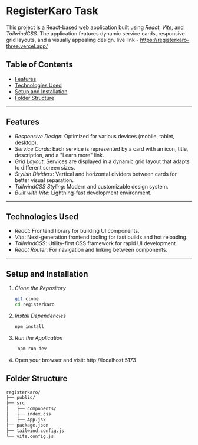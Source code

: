 # RegisterKaro Task

This project is a React-based web application built using *React*, *Vite*, and *TailwindCSS*.  The application features dynamic service cards, responsive grid layouts, and a visually appealing design.
live link - https://registerkaro-three.vercel.app/

## Table of Contents

- [Features](#features)
- [Technologies Used](#technologies-used)
- [Setup and Installation](#setup-and-installation)
- [Folder Structure](#folder-structure)


---

## Features

- *Responsive Design*: Optimized for various devices (mobile, tablet, desktop).
- *Service Cards*: Each service is represented by a card with an icon, title, description, and a "Learn more" link.
- *Grid Layout*: Services are displayed in a dynamic grid layout that adapts to different screen sizes.
- *Stylish Dividers*: Vertical and horizontal dividers between cards for better visual separation.
- *TailwindCSS Styling*: Modern and customizable design system.
- *Built with Vite*: Lightning-fast development environment.

---

## Technologies Used

- *React*: Frontend library for building UI components.
- *Vite*: Next-generation frontend tooling for fast builds and hot reloading.
- *TailwindCSS*: Utility-first CSS framework for rapid UI development.
- *React Router*: For navigation and linking between components.

---

## Setup and Installation

1. *Clone the Repository*  
   ```bash
   git clone 
   cd registerkaro
2. *Install Dependencies*  
   ```bash
   npm install
3. *Run the Application*  
   ```bash
    npm run dev


4. Open your browser and visit: http://localhost:5173

## Folder Structure
```bash
registerkaro/
├── public/          
├── src
│   ├── components/  
│   ├── index.css     
│   ├── App.jsx      
├── package.json      
├── tailwind.config.js 
└── vite.config.js    
